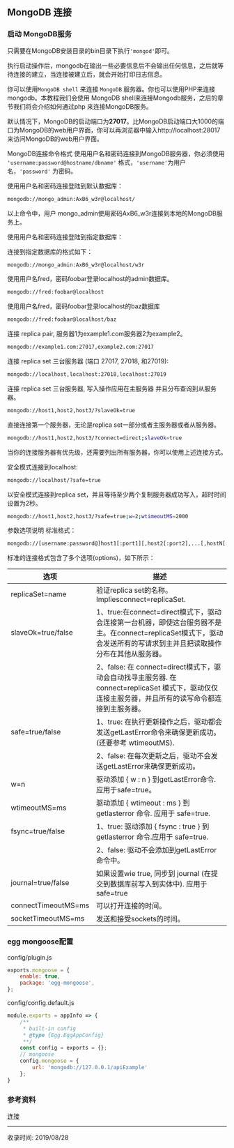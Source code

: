 ## MongoDB 连接

### 启动 MongoDB服务
只需要在MongoDB安装目录的bin目录下执行`'mongod'`即可。

执行启动操作后，mongodb在输出一些必要信息后不会输出任何信息，之后就等待连接的建立，当连接被建立后，就会开始打印日志信息。

你可以使用`MongoDB shell` 来连接 `MongoDB` 服务器。你也可以使用PHP来连接mongodb。本教程我们会使用 MongoDB shell来连接Mongodb服务，之后的章节我们将会介绍如何通过php 来连接MongoDB服务。

默认情况下，MongoDB的启动端口为**27017**。比MongoDB启动端口大1000的端口为MongoDB的web用户界面，你可以再浏览器中输入http://localhost:28017 来访问MongoDB的web用户界面。

MongoDB连接命令格式
使用用户名和密码连接到MongoDB服务器，你必须使用 `'username:password@hostname/dbname'` 格式，`'username'`为用户名，`'password'` 为密码。

使用用户名和密码连接登陆到默认数据库：

```bash
mongodb://mongo_admin:AxB6_w3r@localhost/
```
 
以上命令中，用户 mongo_admin使用密码AxB6_w3r连接到本地的MongoDB服务上。

使用用户名和密码连接登陆到指定数据库：

连接到指定数据库的格式如下：
```bash
mongodb://mongo_admin:AxB6_w3r@localhost/w3r
``` 
 
使用用户名fred，密码foobar登录localhost的admin数据库。
```bash
mongodb://fred:foobar@localhost
```
 
使用用户名fred，密码foobar登录localhost的baz数据库
```bash
mongodb://fred:foobar@localhost/baz
```

连接 replica pair, 服务器1为example1.com服务器2为example2。
```bash
mongodb://example1.com:27017,example2.com:27017
```

连接 replica set 三台服务器 (端口 27017, 27018, 和27019):
```bash
mongodb://localhost,localhost:27018,localhost:27019
```

连接 replica set 三台服务器, 写入操作应用在主服务器 并且分布查询到从服务器。
```bash
mongodb://host1,host2,host3/?slaveOk=true
```
 
直接连接第一个服务器，无论是replica set一部分或者主服务器或者从服务器。
```bash
mongodb://host1,host2,host3/?connect=direct;slaveOk=true
```
 
当你的连接服务器有优先级，还需要列出所有服务器，你可以使用上述连接方式。

安全模式连接到localhost:
```bash
mongodb://localhost/?safe=true
```

以安全模式连接到replica set，并且等待至少两个复制服务器成功写入，超时时间设置为2秒。
```bash
mongodb://host1,host2,host3/?safe=true;w=2;wtimeoutMS=2000
```

参数选项说明
标准格式：
```bash
mongodb://[username:password@]host1[:port1][,host2[:port2],...[,hostN[:portN]]][/[database][?options]]
```

标准的连接格式包含了多个选项(options)，如下所示：

|选项|描述|
|---|---|
|replicaSet=name|验证replica set的名称。 Impliesconnect=replicaSet.|
|slaveOk=true/false|1、true:在connect=direct模式下，驱动会连接第一台机器，即使这台服务器不是主。在connect=replicaSet模式下，驱动会发送所有的写请求到主并且把读取操作分布在其他从服务器。|
| |2、false: 在 connect=direct模式下，驱动会自动找寻主服务器. 在connect=replicaSet 模式下，驱动仅仅连接主服务器，并且所有的读写命令都连接到主服务器。|
|safe=true/false|1、true: 在执行更新操作之后，驱动都会发送getLastError命令来确保更新成功。(还要参考 wtimeoutMS).|
| |2、false: 在每次更新之后，驱动不会发送getLastError来确保更新成功。|
|w=n|驱动添加 { w : n } 到getLastError命令. 应用于safe=true。|
|wtimeoutMS=ms|驱动添加 { wtimeout : ms } 到 getlasterror 命令. 应用于 safe=true.|
|fsync=true/false|1、true: 驱动添加 { fsync : true } 到 getlasterror 命令.应用于 safe=true.|
| |2、false: 驱动不会添加到getLastError命令中。
|journal=true/false|如果设置wie true, 同步到 journal (在提交到数据库前写入到实体中). 应用于 safe=true|
|connectTimeoutMS=ms|可以打开连接的时间。|
|socketTimeoutMS=ms|发送和接受sockets的时间。|

### egg mongoose配置
config/plugin.js
```js
exports.mongoose = {
    enable: true,
    package: 'egg-mongoose',
};
```

config/config.default.js
```js
module.exports = appInfo => {
    /**
     * built-in config
     * @type {Egg.EggAppConfig}
     **/
    const config = exports = {};
    // mongoose
    config.mongoose = {
        url: 'mongodb://127.0.0.1/apiExample'
    };
}
```

### 参考资料
[连接](https://www.w3cschool.cn/mongodb/mongodb-connections.html)


---
收录时间: 2019/08/28

<Vssue :title="$title" />
